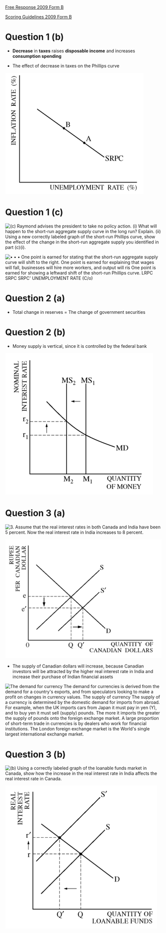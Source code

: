 <a href="./exams/Free Response 2009 (Form B).pdf"  target="_blank" >Free Response 2009 Form B</a>

<a href="./exams/Scoring Guidelines 2009 (Form B).pdf"  target="_blank" >Scoring Guidelines 2009 Form B</a>

# Question 1 (b)

  -   **Decrease** in **taxes** raises **disposable income** and
      increases **consumption spending**

  -   The effect of decrease in taxes on the Phillips curve

  ![SRPC UNEMPLOYMENT RATE (O/c) ](./media/image203.png)

# Question 1 (c)

  ![(c) Raymond advises the president to take no policy action. (i) What
  will happen to the short-run aggregate supply curve in the long run?
  Explain. (ii) Using a new correctly labeled graph of the short-run
  Phillips curve, show the effect of the change in the short-run
  aggregate supply you identified in part (c)(i).
  ](./media/image204.png)
  
  ![• • • One point is earned for stating that the short-run aggregate
  supply curve will shift to the right. One point is earned for
  explaining that wages will fall, businesses will hire more workers,
  and output will ris One point is earned for showing a leftward shift
  of the short-run Phillips curve. LRPC SRPC SRPC' UNEMPLOYMENT RATE
  (C/o) ](./media/image205.png)

# Question 2 (a)

  -   Total change in reserves = The change of government securities

# Question 2 (b)

  -   Money supply is vertical, since it is controlled by the federal
      bank

  ![MS2 MS Ml MD QUANTITY OF MONEY ](./media/image206.png)

# Question 3 (a)

  ![3. Assume that the real interest rates in both Canada and India have
  been 5 percent. Now the real interest rate in India increases to 8
  percent. ](./media/image207.png)
  
  ![QUANTITY OF CANADIAN DOLLARS ](./media/image208.png)

  -   The supply of Canadian dollars will increase, because Canadian
      investors will be attracted by the higher real interest rate in
      India and increase their purchase of Indian financial assets

  ![The demand for currency The demand for currencies is derived from
  the demand for a country's exports, and from speculators looking to
  make a profit on changes in currency values. The supply of currency
  The supply of a currency is determined by the domestic demand for
  imports from abroad. For example, when the UK imports cars from Japan
  it must pay in yen (Y), and to buy yen it must sell (supply) pounds.
  The more it imports the greater the supply of pounds onto the foreign
  exchange market. A large proportion of short-term trade in currencies
  is by dealers who work for financial institutions. The London foreign
  exchange market is the World's single largest international exchange
  market. ](./media/image209.png)

# Question 3 (b)

  ![(b) Using a correctly labeled graph of the loanable funds market in
  Canada, show how the increase in the real interest rate in India
  affects the real interest rate in Canada. ](./media/image210.png)
  
  ![Q QUANTITY OF LOANABLE FUNDS ](./media/image211.png)
